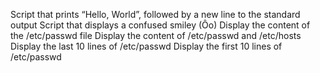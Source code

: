 Script that prints “Hello, World”, followed by a new line to the standard output
Script that displays a confused smiley (Ôo)
Display the content of the /etc/passwd file
Display the content of /etc/passwd and /etc/hosts
Display the last 10 lines of /etc/passwd
Display the first 10 lines of /etc/passwd
